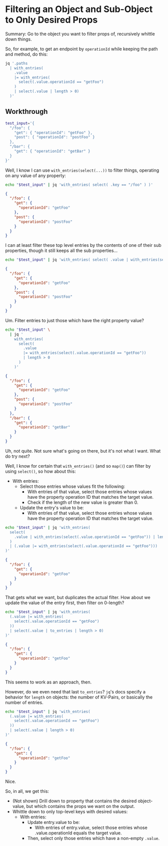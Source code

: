 Filtering an Object and Sub-Object to Only Desired Props
=======

Summary: Go to the object you want to filter props of, recursively whittle down things.

So, for example, to get an endpoint by `operationId` while keeping the path and method, do this:

```bash
jq '.paths
  | with_entries(
    .value
    |= with_entries(
      select(.value.operationId == "getFoo")
    )
    | select(.value | length > 0)
  )'
```



## Workthrough

```bash
test_input='{
  "/foo": {
    "get": { "operationId": "getFoo" },
    "post": { "operationId": "postFoo" }
  },
  "/bar": {
    "get": { "operationId": "getBar" }
  }
}'
```

Well, I know I can use `with_entries(select(...))` to filter things, operating on any value of any property:

```bash
echo "$test_input" | jq 'with_entries( select( .key == "/foo" ) )'
```

```json
{
  "/foo": {
    "get": {
      "operationId": "getFoo"
    },
    "post": {
      "operationId": "postFoo"
    }
  }
}
```

I can at least filter these top level entries by the contents of one of their sub properties, though it still keeps all the sub properties...

```bash
echo "$test_input" | jq 'with_entries( select( .value | with_entries(select(.value.operationId == "getFoo")) | length > 0 ) )'
```

```json
{
  "/foo": {
    "get": {
      "operationId": "getFoo"
    },
    "post": {
      "operationId": "postFoo"
    }
  }
}
```

Um.  Filter entries to just those which have the right property value?

```bash
echo "$test_input" \
  | jq '
    with_entries(
      select(
        .value
        |= with_entries(select(.value.operationId == "getFoo"))
        | length > 0
      )
    )'
```

```json
{
  "/foo": {
    "get": {
      "operationId": "getFoo"
    },
    "post": {
      "operationId": "postFoo"
    }
  },
  "/bar": {
    "get": {
      "operationId": "getBar"
    }
  }
}
```

Uh, not quite.  Not sure what's going on there, but it's not what I want.  What do try next?

Well, I know for certain that `with_entries()` (and so `map()`) can filter by using `select()`, so how about this:

- With entries:
    - Select those entries whose values fit the following:
        - With entries of that value, select those entries whose values have the property operation ID that matches the target value.
        - Check if the length of the new value is greater than 0.
    - Update the entry's value to be:
        - With entries of that value, select those entries whose values have the property operation ID that matches the target value.

```bash
echo "$test_input" | jq 'with_entries(
  select(
    .value | with_entries(select(.value.operationId == "getFoo")) | length > 0
  )
  | (.value |= with_entries(select(.value.operationId == "getFoo")))
)'
```

```json
{
  "/foo": {
    "get": {
      "operationId": "getFoo"
    }
  }
}
```

That gets what we want, but duplicates the actual filter.  How about we update the value of the entry first, then filter on 0-length?

```bash
echo "$test_input" | jq 'with_entries(
  (.value |= with_entries(
    select(.value.operationId == "getFoo")
  ))
  | select(.value | to_entries | length > 0)
)'
```

```json
{
  "/foo": {
    "get": {
      "operationId": "getFoo"
    }
  }
}
```

This seems to work as an approach, then.

However, do we even need that last `to_entries`?  `jq`'s docs specify a behavior for `length` on objects: the number of KV-Pairs, or basically the number of entries.

```bash
echo "$test_input" | jq 'with_entries(
  (.value |= with_entries(
    select(.value.operationId == "getFoo")
  ))
  | select(.value | length > 0)
)'
```

```json
{
  "/foo": {
    "get": {
      "operationId": "getFoo"
    }
  }
}
```

Nice.

So, in all, we get this:

- (Not shown) Drill down to property that contains the desired object-value, but which contains the props we want on the output.
- Whittle down to only top-level keys with desired values:
    - With entries:
        - Update entry.value to be:
            - With entries of entry.value, select those entries whose .value.operationId equals the target value.
        - Then, select only those entries which have a non-empty `.value`.
